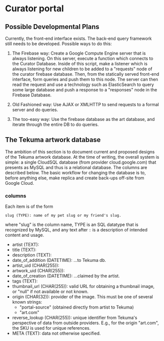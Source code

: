 # Curator portal

## Possible Developmental Plans

Currently, the front-end interface exists. The back-end query framework still
needs to be developed. Possible ways to do this:

1. The Firebase way: Create a Google Compute Engine server that is always
listening. On this server, execute a function which connects to the Curator
Database. Inside of this script, make a listener which is always listening for
new children to be added to a "requests" node of the curator firebase
database. Then, from the statically served front-end interface, form queries and
push them to this node. The server can then read the request and use a
technology such as ElasticSearch to query some large database and push a
response to a "responses" node in the Firebase Database.

2. Old Fashioned way: Use AJAX or XMLHTTP to send requests to a formal server
and do queries.

3. The too-easy way: Use the firebase database as the art database, and iterate
through the entire DB to do queries.


## The Tekuma artwork database

The ambition of this section is to document current and proposed designs of the
Tekuma artwork database. At the time of writing, the overall system is simple: a
single CloudSQL database (from provider cloud.google.com) that presents as MySQL
and thus is a relational database. The columns are described below. The basic
workflow for changing the database is to, before anything else, make replica and
create back-ups off-site from Google Cloud.

### columns

Each item is of the form

    slug (TYPE): name of my pet slug or my friend's slug.

where "slug" is the column name, TYPE is an SQL datatype that is recognized by
MySQL, and any text after `:` is a description of intended content and usage.

* artist (TEXT):
* title (TEXT):
* description (TEXT):
* date_of_addition (DATETIME): ...to Tekuma db.
* artist_uid (CHAR(255)):
* artwork_uid (CHAR(255)):
* date_of_creation (DATETIME): ...claimed by the artist.
* tags (TEXT):
* thumbnail_url (CHAR(255)): valid URL for obtaining a thumbnail image, or "null" if not available or not known.
* origin (CHAR(32)): provider of the image. This must be one of several known strings:
  - "portal-source" (obtained directly from artist to Tekuma)
  - "art.com"
* reverse_lookup (CHAR(255)): unique identifier from Tekuma's perspective of data from outside providers. E.g., for the origin "art.com", the SKU is used for unique references.
* META (TEXT): data not otherwise specified.
